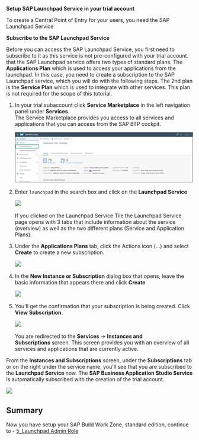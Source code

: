 **Setup SAP Launchpad Service in your trial account**

To create a Central Point of Entry for your users, you need the SAP Launchpad Service

**Subscribe to the SAP Launchpad Service**

Before you can access the SAP Launchpad Service, you first need to subscribe to it as this service is not pre-configured with your trial account.
that the SAP Launchpad service offers two types of standard plans. The **Applications Plan** which is used to access your applications from the launchpad. In this case, you need to create a subscription to the SAP Launchpad service, which you will do with the following steps. The 2nd plan is the **Service Plan** which is used to integrate with other services. This plan is not required for the scope of this tutorial.

1. In your trial subaccount click **Service Marketplace** in the left navigation panel under **Services**.<br>
The Service Marketplace provides you access to all services and applications that you can access from the SAP BTP cockpit.

     ![](../images/Service_marketplace.png)
        

2. Enter <code>launchpad</code> in the search box and click on the **Launchpad Service**

     ![](../images/Find_launchpad.png)

     If you clicked on the Launchpad Service Tile the Launchpad Service page opens with 3 tabs that include information about the service (overview) as well as the two different plans (Service and Application Plans).

3. Under the **Applications Plans** tab, click the Actions icon (&hellip;) and select **Create** to create a new subscription.

    ![](../images/Create_subscription.png)


4. In the **New Instance or Subscription** dialog box that opens, leave the basic information that appears there and click **Create** 

     ![](../images/Create.png)


5. You'll get the confirmation that your subscription is being created. Click <strong>View Subscription</strong>.</p>


    ![](../images/View_subscription.png)


     You are redirected to the <strong>Services</strong>&nbsp;-&gt;&nbsp;<strong>Instances and Subscriptions</strong>&nbsp;screen. This screen provides you with an overview of all services and applications that are currently active.


From the&nbsp;<strong>Instances and Subscriptions</strong>&nbsp;screen, under the&nbsp;<strong>Subscriptions</strong> tab or on the right under the service name, you'll see that you are subscribed to the <strong>Launchpad Service </strong>now. The <strong>SAP Business Application Studio Service</strong> is automatically subscribed with the creation of the trial account.</p>

![](../images/Subscribed.png)

## Summary

Now you have setup your SAP Build Work Zone, standard edition, continue to - [5_Launchpad Admin Role]()
